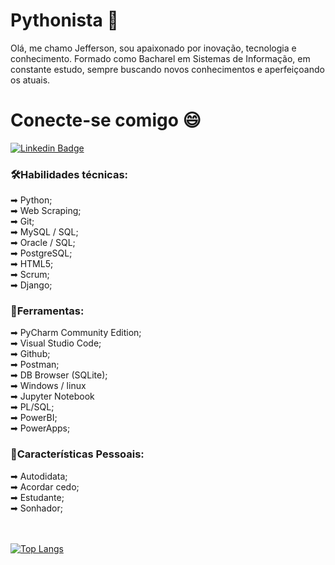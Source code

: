 # Pythonista 🐍

Olá, me chamo Jefferson, sou apaixonado por inovação, tecnologia e conhecimento.
Formado como Bacharel em Sistemas de Informação, em constante estudo, sempre buscando novos conhecimentos e aperfeiçoando os atuais.

# Conecte-se comigo 😄
[![Linkedin Badge](https://img.shields.io/badge/-LinkedIn-blue?style=flat-square&logo=Linkedin&logoColor=white&link=https://www.linkedin.com/in/jeffersonlsilva//)](https://www.linkedin.com/in/jeffersonlsilva/)

### 🛠️Habilidades técnicas:
<div>
➡ Python;
</div>
<div>
➡ Web Scraping;
</div><div>
➡ Git;
</div><div>
➡ MySQL / SQL;
  </div><div>
➡ Oracle / SQL;
  </div><div>
➡ PostgreSQL;
  </div><div>
➡ HTML5;
  </div><div>
➡ Scrum;
  </div><div>
➡ Django;
  </div>

### 🧰Ferramentas:

<div>
➡ PyCharm Community Edition;
  </div><div>
➡ Visual Studio Code;
  </div><div>
➡ Github;
  </div><div>
➡ Postman;
  </div><div>
➡ DB Browser (SQLite);
  </div><div>
➡ Windows / linux
  </div><div>
➡ Jupyter Notebook
  </div><div>
➡ PL/SQL;
  </div><div>
➡ PowerBI;
  </div><div>
➡ PowerApps;
  </div>

### 👤Características Pessoais:
<div>
➡ Autodidata;
  </div><div>
➡ Acordar cedo;
  </div><div>
➡ Estudante;
  </div><div>
➡ Sonhador;
<br>
<br>
<br>
  
[![Top Langs](https://github-readme-stats.vercel.app/api/top-langs/?username=jeffersonls-dev&layout=compact)](https://github.com/anuraghazra/github-readme-stats)

